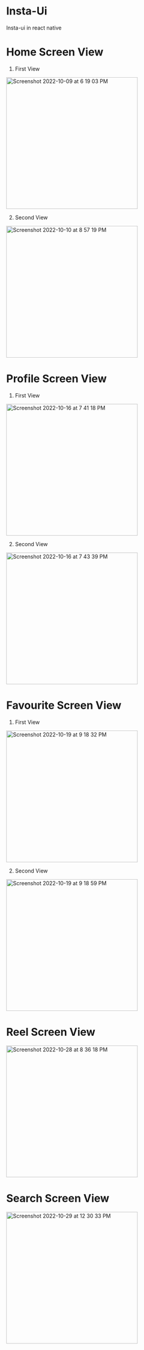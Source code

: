 # Insta-Ui
Insta-ui  in react native

# Home Screen View
1. First View
<img width="350" alt="Screenshot 2022-10-09 at 6 19 03 PM" src="https://user-images.githubusercontent.com/51984693/194757748-bbdb9bc3-ab49-405f-aed2-f4f76f978b99.png">

2. Second View
<img width="350" alt="Screenshot 2022-10-10 at 8 57 19 PM" src="https://user-images.githubusercontent.com/51984693/194902110-7ab09fba-3450-4c2e-b494-b08e4bcc1286.png">

# Profile Screen View
1. First View
<img width="350" alt="Screenshot 2022-10-16 at 7 41 18 PM" src="https://user-images.githubusercontent.com/51984693/196040190-a27c8c4f-cd13-4188-97e1-b2c01619feae.png">

2. Second View
<img width="350" alt="Screenshot 2022-10-16 at 7 43 39 PM" src="https://user-images.githubusercontent.com/51984693/196040284-9becf02f-63fd-40f2-b76b-d07538b20648.png">

# Favourite Screen View
1. First View
<img width="350" alt="Screenshot 2022-10-19 at 9 18 32 PM" src="https://user-images.githubusercontent.com/51984693/196741297-a97a2922-5a43-4f0e-a96b-ca969ceadf72.png">

2. Second View
<img width="350" alt="Screenshot 2022-10-19 at 9 18 59 PM" src="https://user-images.githubusercontent.com/51984693/196741632-167f1904-f8b1-44c5-98ea-6a3517fd7998.png">

# Reel Screen View
<img width="350" alt="Screenshot 2022-10-28 at 8 36 18 PM" src="https://user-images.githubusercontent.com/51984693/198668529-29d4c4ad-cc85-4829-9f1c-3fe555e45ce9.png">

# Search Screen View
<img width="350" alt="Screenshot 2022-10-29 at 12 30 33 PM" src="https://user-images.githubusercontent.com/51984693/198818629-ac41e4c2-7757-499d-a11c-aad6c82e9ef3.png">


